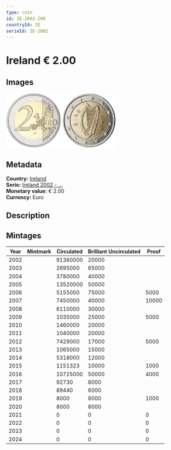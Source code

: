 ```yaml
---
type: coin
id: IE-2002-200
countryId: IE
serieId: IE-2002
---
```


# Ireland € 2.00

## Images

<img src="../../../Images/common-2002-200.webp" height="150" alt="Front image"><img src="Images/ireland-2002-200.webp" height="150" alt="Back image">

## Metadata

**Country:** [Ireland](../index.md)\
**Serie:** [Ireland 2002 - ...](index.md)\
**Monetary value:** € 2.00\
**Currency:** Euro

## Description

## Mintages

| Year | Mintmark | Circulated | Brilliant Uncirculated | Proof |
| ---- | -------- | ---------- | ---------------------- | ----- |
| 2002 |          | 91360000   | 20000                  |       |
| 2003 |          | 2695000    | 65000                  |       |
| 2004 |          | 3780000    | 40000                  |       |
| 2005 |          | 13520000   | 50000                  |       |
| 2006 |          | 5155000    | 75000                  | 5000  |
| 2007 |          | 7450000    | 40000                  | 10000 |
| 2008 |          | 6110000    | 30000                  |       |
| 2009 |          | 1035000    | 25000                  | 5000  |
| 2010 |          | 1460000    | 20000                  |       |
| 2011 |          | 1040000    | 20000                  |       |
| 2012 |          | 7429000    | 17000                  | 5000  |
| 2013 |          | 1065000    | 15000                  |       |
| 2014 |          | 5318000    | 12000                  |       |
| 2015 |          | 1151323    | 10000                  | 1000  |
| 2016 |          | 10725000   | 50000                  | 4000  |
| 2017 |          | 92730      | 8000                   |       |
| 2018 |          | 89440      | 6000                   |       |
| 2019 |          | 8000       | 8000                   | 1000  |
| 2020 |          | 8000       | 8000                   |       |
| 2021 |          | 0          | 0                      | 0     |
| 2022 |          | 0          | 0                      | 0     |
| 2023 |          | 0          | 0                      | 0     |
| 2024 |          | 0          | 0                      | 0     |
